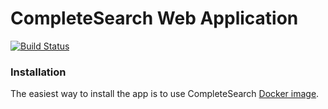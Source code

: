 # CompleteSearch Web Application

[![Build Status](https://travis-ci.org/anatskiy/CompleteSearch.svg?branch=develop)](https://travis-ci.org/anatskiy/CompleteSearch)

### Installation
The easiest way to install the app is to use CompleteSearch [Docker image](https://github.com/anatskiy/docker-completesearch).
